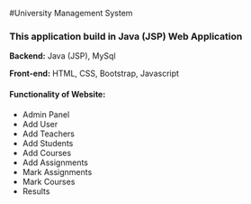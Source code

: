 #University Management System

### This application build in Java (JSP) Web Application

**Backend:** Java (JSP), MySql

**Front-end:** HTML, CSS, Bootstrap, Javascript

#### Functionality of Website:
- Admin Panel
- Add User
- Add Teachers
- Add Students
- Add Courses
- Add Assignments  
- Mark Assignments 
- Mark Courses
- Results
